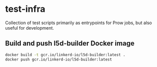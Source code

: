 # test-infra

Collection of test scripts primarily as entrypoints for Prow jobs, but also
useful for development.

## Build and push l5d-builder Docker image

```bash
docker build -t gcr.io/linkerd-io/l5d-builder:latest .
docker push gcr.io/linkerd-io/l5d-builder:latest
```
